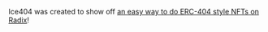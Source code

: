 Ice404 was created to show off [an easy way to do ERC-404 style NFTs on Radix](https://www.radixdlt.com/blog/advancing-beyond-solidity-how-scrypto-perfects-the-vision-of-erc-404)!
